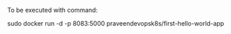 To be executed with command:

sudo docker run -d -p 8083:5000 praveendevopsk8s/first-hello-world-app
